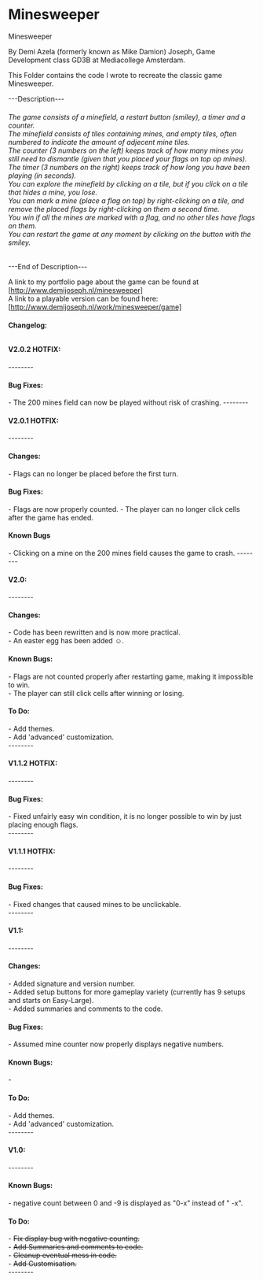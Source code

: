 # Minesweeper
Minesweeper

By Demi Azela (formerly known as Mike Damion) Joseph,
Game Development class GD3B at Mediacollege Amsterdam.

This Folder contains the code I wrote to recreate the classic game Minesweeper.

---Description---
###### The game consists of a minefield, a restart button (smiley), a timer and a counter.<br>The minefield consists of tiles containing mines, and empty tiles, often numbered to indicate the amount of adjecent mine tiles.<br>The counter (3 numbers on the left) keeps track of how many mines you still need to dismantle (given that you placed your flags on top op mines).<br>The timer (3 numbers on the right) keeps track of how long you have been playing (in seconds).<br>You can explore the minefield by clicking on a tile, but if you click on a tile that hides a mine, you lose.<br>You can mark a mine (place a flag on top) by right-clicking on a tile, and remove the placed flags by right-clicking on them a second time.<br>You win if all the mines are marked with a flag, and no other tiles have flags on them.<br>You can restart the game at any moment by clicking on the button with the smiley.<br>
---End of Description---

A link to my portfolio page about the game can be found at [http://www.demijoseph.nl/minesweeper]<br>
A link to a playable version can be found here: [http://www.demijoseph.nl/work/minesweeper/game]

<h4>Changelog:</h4>
<h6>
  
 <h4>V2.0.2 HOTFIX:</h4>
--------
<h4>Bug Fixes:</h4>
- The 200 mines field can now be played without risk of crashing.
--------

<h4>V2.0.1 HOTFIX:</h4>
--------
<h4>Changes:</h4>
- Flags can no longer be placed before the first turn.
<h4>Bug Fixes:</h4>
- Flags are now properly counted.
- The player can no longer click cells after the game has ended.
<h4>Known Bugs</h4>
- Clicking on a mine on the 200 mines field causes the game to crash.
--------

<h4>V2.0:</h4>
--------
<h4>Changes:</h4>
- Code has been rewritten and is now more practical.<br>
- An easter egg has been added ☺.<br>
<h4>Known Bugs:</h4>
- Flags are not counted properly after restarting game, making it impossible to win.<br>
- The player can still click cells after winning or losing.
<h4>To Do:</h4>
- Add themes.<br>
- Add 'advanced' customization.<br>
--------

<h4>V1.1.2 HOTFIX:</h4>
--------
<h4>Bug Fixes:</h4>
- Fixed unfairly easy win condition, it is no longer possible to win by just placing enough flags.<br>
--------

<h4>V1.1.1 HOTFIX:</h4>
--------
<h4>Bug Fixes:</h4>
- Fixed changes that caused mines to be unclickable.<br>
--------

<h4>V1.1:</h4>
--------
<h4>Changes:</h4>
- Added signature and version number.<br>
- Added setup buttons for more gameplay variety (currently has 9 setups and starts on Easy-Large).<br>
- Added summaries and comments to the code.
<h4>Bug Fixes:</h4>
- Assumed mine counter now properly displays negative numbers.
<h4>Known Bugs:</h4>
-
<h4>To Do:</h4>
- Add themes.<br>
- Add 'advanced' customization.<br>
--------
  
<h4>V1.0:</h4>
--------
<h4>Known Bugs:</h4>
- negative count between 0 and -9 is displayed as "0-x" instead of " -x".
<h4>To Do:</h4>
- <strike>Fix display bug with negative counting.</strike><br>
- <strike>Add Summaries and comments to code.</strike><br>
- <strike>Cleanup eventual mess in code.</strike><br>
- <strike>Add Customisation.</strike><br>
--------
</h6>
